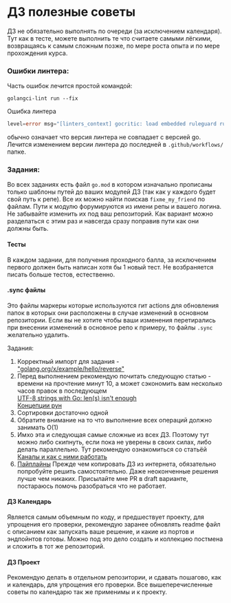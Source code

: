 # ДЗ полезные советы

ДЗ не обязательно выполнять по очереди (за исключением календаря). Тут как в тесте, можете выполнить
те что считаете самыми лёгкими, возвращаясь к самым сложным позже, по 
мере роста опыта и по мере прохождения курса. 

### Ошибки линтера: 

Часть ошибок лечится простой командой: 

```
golangci-lint run --fix
```

Ошибка линтера 
```go
level=error msg="[linters_context] gocritic: load embedded ruleguard rules: rules/rules.go:13: can't load fmt: setting an explicit GOROOT can fix this problem."
```
обычно означает что версия линтера не совпадает с версией go. Лечится изменением версии линтера до последней в `.github/workflows/` папке. 

### Задания:

Во всех заданиях есть файл `go.mod` в котором изначально прописаны только шаблоны путей до ваших модулей ДЗ (так как у каждого будет свой путь к репе). 
Все их можно найти поискав `fixme_my_friend` по файлам. Пути к модулю форумируются из имени репы и вашего логина. Не
забывайте изменить их под ваш репозиторий. 
Как вариант можно разделаться с этим раз и навсегда сразу поправив пути как они должны быть. 


#### Тесты 
В каждом задании, для получения проходного балла, за исключением первого должен быть написан хотя бы 1 новый тест.
Не возбраняется писать больше тестов, естественно. 


#### .sync файлы
Это файлы маркеры которые используются гит actions для обновления папок в которых они расположены в случае изменений в основном репозитории.
Если вы не хотите чтобы ваши изменения перетирались при внесении изменений в основное репо к примеру, то файлы `.sync` желательно удалить. 

Задания: 
1. Корректный импорт для задания - ["golang.org/x/example/hello/reverse"](import "golang.org/x/example/hello/reverse")
2. Перед выполнением рекомендую почитать следующую статью - времени на прочтение минут 10, а может сэкономить вам несколько часов правок в последующем \
[UTF-8 strings with Go: len(s) isn't enough](https://henvic.dev/posts/go-utf8/) \
[Концепции рун](https://habr.com/ru/companies/piter/articles/767068/)
3. Сортировки достаточно одной
4. Обратите внимание на то что выполнение всех операций должно занимать O(1)
5. Имхо эта и следующая самые сложные из всех ДЗ. Поэтому тут можно либо скипнуть, если пока не уверены
в своих силах, либо делать параллельно. Тут рекомендую ознакомиться со статьёй \
[Каналы и как с ними работать](https://habr.com/ru/articles/490336/)
6. [Пайплайны](https://go.dev/blog/pipelines) Прежде чем копировать ДЗ из интернета, обязательно попробуйте
решить самостоятельно. Даже неоконченные решения лучше чем никаких. Присылайте мне 
PR в draft варианте, постараюсь помочь разобраться что не работает. 


#### ДЗ Календарь 
Является самым объемным по коду, и предшествует проекту, 
для упрощения его проверки, рекомендую заранее обновлять readme файл с 
описанием как запускать ваше решение, и какие из портов и эндпойнтов готовы.
Можно под это дело создать и коллекцию постмена и сложить в тот же репозиторий.

#### ДЗ Проект
Рекомендую делать в отдельном репозитории, и сдавать пошагово, как и календарь, 
для упрощения его проверки. Все вышеперечисленные советы по календарю так же применимы и к проекту.

